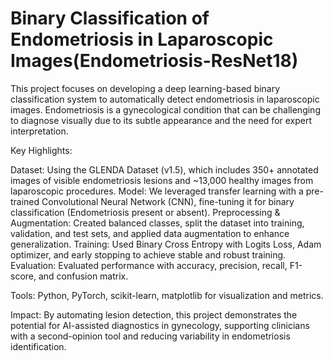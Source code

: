 # Binary Classification of Endometriosis in Laparoscopic Images(Endometriosis-ResNet18)

This project focuses on developing a deep learning-based binary classification system to automatically detect endometriosis in laparoscopic images. Endometriosis is a gynecological condition that can be challenging to diagnose visually due to its subtle appearance and the need for expert interpretation.

Key Highlights:

Dataset:
Using the GLENDA Dataset (v1.5), which includes 350+ annotated images of visible endometriosis lesions and ~13,000 healthy images from laparoscopic procedures.
Model:
We leveraged transfer learning with a pre-trained Convolutional Neural Network (CNN), fine-tuning it for binary classification (Endometriosis present or absent).
Preprocessing & Augmentation:
Created balanced classes, split the dataset into training, validation, and test sets, and applied data augmentation to enhance generalization.
Training:
Used Binary Cross Entropy with Logits Loss, Adam optimizer, and early stopping to achieve stable and robust training.
Evaluation:
Evaluated performance with accuracy, precision, recall, F1-score, and confusion matrix.

Tools:
Python, PyTorch, scikit-learn, matplotlib for visualization and metrics.

Impact:
By automating lesion detection, this project demonstrates the potential for AI-assisted diagnostics in gynecology, supporting clinicians with a second-opinion tool and reducing variability in endometriosis identification.


